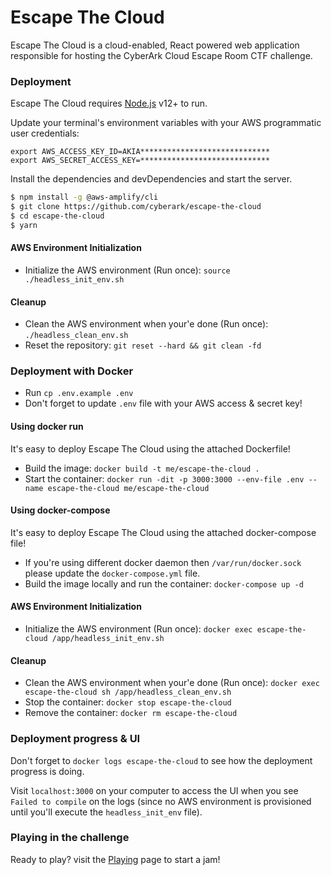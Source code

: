 # Escape The Cloud

Escape The Cloud is a cloud-enabled, React powered web application responsible for hosting the CyberArk Cloud Escape Room CTF challenge.

### Deployment

Escape The Cloud requires [Node.js](https://nodejs.org/) v12+ to run.

Update your terminal's environment variables with your AWS programmatic user credentials:
````
export AWS_ACCESS_KEY_ID=AKIA*****************************
export AWS_SECRET_ACCESS_KEY=*****************************
````

Install the dependencies and devDependencies and start the server.

```sh
$ npm install -g @aws-amplify/cli
$ git clone https://github.com/cyberark/escape-the-cloud
$ cd escape-the-cloud
$ yarn
```

#### AWS Environment Initialization

- Initialize the AWS environment (Run once): `source ./headless_init_env.sh`

#### Cleanup

- Clean the AWS environment when your'e done (Run once): `./headless_clean_env.sh`
- Reset the repository: `git reset --hard && git clean -fd`

### Deployment with Docker

- Run `cp .env.example .env`
- Don't forget to update `.env` file with your AWS access & secret key!

#### Using docker run

It's easy to deploy Escape The Cloud using the attached Dockerfile!
- Build the image: `docker build -t me/escape-the-cloud .`
- Start the container: `docker run -dit -p 3000:3000 --env-file .env --name escape-the-cloud me/escape-the-cloud`

#### Using docker-compose

It's easy to deploy Escape The Cloud using the attached docker-compose file!
- If you're using different docker daemon then `/var/run/docker.sock` please update the `docker-compose.yml` file.
- Build the image locally and run the container: `docker-compose up -d`

#### AWS Environment Initialization

- Initialize the AWS environment (Run once): `docker exec escape-the-cloud /app/headless_init_env.sh`

#### Cleanup

- Clean the AWS environment when your'e done (Run once): `docker exec escape-the-cloud sh /app/headless_clean_env.sh`
- Stop the container: `docker stop escape-the-cloud`
- Remove the container: `docker rm escape-the-cloud`

### Deployment progress & UI

Don't forget to `docker logs escape-the-cloud` to see how the deployment progress is doing.

Visit `localhost:3000` on your computer to access the UI when you see `Failed to compile` on the logs (since no AWS environment is provisioned until you'll execute the `headless_init_env` file).

### Playing in the challenge

Ready to play? visit the [Playing](./PLAYING.md) page to start a jam!